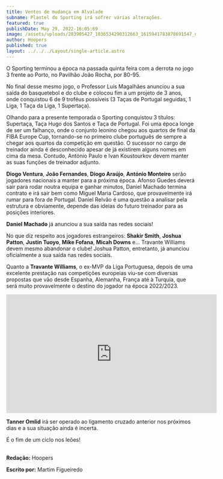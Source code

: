 ```yaml
---
title: Ventos de mudança em Alvalade
subname: Plantel do Sporting irá sofrer várias alterações.
featured: true
publishDate: May 29, 2022-16:05:69
image: /assets/uploads/283905427_1036534290312663_1615941783878691547_n-1-.jpg
author: Hoopers
published: true
layout: ../../../Layout/single-article.astro
---
```


<!--StartFragment-->

O Sporting terminou a época na passada quinta feira com a derrota no jogo 3 frente ao Porto, no Pavilhão João Rocha, por 80-95.

No final desse mesmo jogo, o Professor Luís Magalhães anunciou a sua saída do basquetebol e do clube e colocou fim a um projeto de 3 anos, onde conquistou 6 de 9 troféus possíveis (3 Taças de Portugal seguidas, 1 Liga, 1 Taça da Liga, 1 Supertaça).

Olhando para a presente temporada o Sporting conquistou 3 títulos: Supertaça, Taça Hugo dos Santos e Taça de Portugal. Foi uma época longe de ser um falhanço, onde o conjunto leonino chegou aos quartos de final da FIBA Europe Cup, tornando-se no primeiro clube português de sempre a chegar aos quartos da competição em questão. O sucessor no cargo de treinador ainda é desconhecido apesar de já existirem alguns nomes em cima da mesa. Contudo, António Paulo e Ivan Koustourkov devem manter as suas funções de treinador adjunto.

**Diogo Ventura**, **João Fernandes**, **Diogo Araújo**, **António Monteiro** serão jogadores nacionais a manter para a próxima época. Afonso Guedes deverá sair para rodar noutra equipa e ganhar minutos, Daniel Machado termina contrato e irá sair bem como Miguel Maria Cardoso, que provavelmente irá rumar para fora de Portugal. Daniel Relvão é uma questão a analisar pela estrutura e obviamente, depende das ideias do futuro treinador para as posições interiores.

**Daniel Machado** já anunciou a sua saída nas redes sociais!

No que diz respeito aos jogadores estrangeiros: **Shakir Smith**, **Joshua Patton**, **Justin Tuoyo**, **Mike Fofana**, **Micah Downs** e... Travante Williams devem mesmo abandonar o clube! Joshua Patton, entretanto, já anunciou oficialmente a sua saída nas redes sociais.

Quanto a **Travante Williams**, o ex-MVP da Liga Portuguesa, depois de uma excelente prestação nas competições europeias viu-se com diversas propostas que vão desde Espanha, Alemanha, França até à Turquia, que será muito provavelmente o destino do jogador na época 2022/2023.

<iframe width="560" height="315" src="https://www.youtube.com/embed/0G0JM1TgME0" title="YouTube video player" frameborder="0" allow="accelerometer; autoplay; clipboard-write; encrypted-media; gyroscope; picture-in-picture" allowfullscreen></iframe>

**Tanner Omlid** irá ser operado ao ligamento cruzado anterior nos próximos dias e a sua situação ainda é incerta.

É o fim de um ciclo nos leões!

\
**Redação:** Hoopers

**Escrito por:** Martim Figueiredo

<script async src="https://platform.twitter.com/widgets.js" charset="utf-8"></script>
